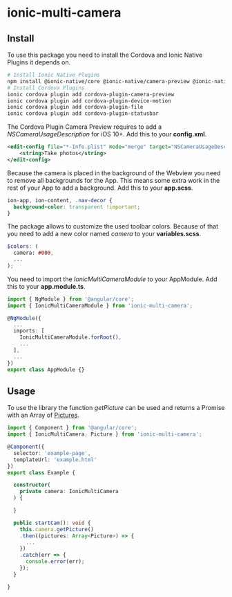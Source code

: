 # ionic-multi-camera

## Install

To use this package you need to install the Cordova and Ionic Native Plugins it depends on.

```bash
# Install Ionic Native Plugins
npm install @ionic-native/core @ionic-native/camera-preview @ionic-native/device-motion @ionic-native/file @ionic-native/status-bar
# Install Cordova Plugins
ionic cordova plugin add cordova-plugin-camera-preview
ionic cordova plugin add cordova-plugin-device-motion
ionic cordova plugin add cordova-plugin-file
ionic cordova plugin add cordova-plugin-statusbar
```

The Cordova Plugin Camera Preview requires to add a *NSCameraUsageDescription* for iOS 10+.
Add this to your **config.xml**.

```xml
<edit-config file="*-Info.plist" mode="merge" target="NSCameraUsageDescription">
    <string>Take photos</string>
</edit-config>
```

Because the camera is placed in the background of the Webview you need to remove all backgrounds for the App.
This means some extra work in the rest of your App to add a background.
Add this to your **app.scss**.

```css
ion-app, ion-content, .nav-decor {
  background-color: transparent !important;
}
```

The package allows to customize the used toolbar colors.
Because of that you need to add a new color named *camera* to your **variables.scss**.

```scss
$colors: (
  camera: #000,
  ...
);
```

You need to import the *IonicMultiCameraModule* to your AppModule.
Add this to your **app.module.ts**.

```ts
import { NgModule } from '@angular/core';
import { IonicMultiCameraModule } from 'ionic-multi-camera';

@NgModule({
  ...
  imports: [
    IonicMultiCameraModule.forRoot(),
    ...
  ],
  ...
})
export class AppModule {}
```

## Usage

To use the library the function *getPicture* can be used and returns a Promise with an Array of [Pictures](src/classes/picture.ts).

```ts
import { Component } from '@angular/core';
import { IonicMultiCamera, Picture } from 'ionic-multi-camera';

@Component({
  selector: 'example-page',
  templateUrl: 'example.html'
})
export class Example {

  constructor(
    private camera: IonicMultiCamera
  ) {

  }

  public startCam(): void {
    this.camera.getPicture()
    .then((pictures: Array<Picture>) => {
      ...
    })
    .catch(err => {
      console.error(err);
    });
  }

}
```
